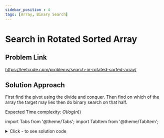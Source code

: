 ```yaml
---
sidebar_position : 4
tags: [Array, Binary Search]
---
```


# Search in Rotated Sorted Array

## Problem Link
https://leetcode.com/problems/search-in-rotated-sorted-array/

## Solution Approach
First find the pivot using the divide and conquer. Then find on which of the array the target may lies then do binary search on that half.

Expected Time complexity: $O(log(n))$

import Tabs from '@theme/Tabs';
import TabItem from '@theme/TabItem';

<details><summary>Click - to see solution code</summary>

<Tabs>
<TabItem value="cpp" label="C++">

```cpp
class Solution {
   public:
    int search(vector<int>& nums, int target) {
        int n = nums.size();
        // finding the pivot.
        int start = 0, end = n - 1;
        while (start < end) {
            int mid = start + (end - start) / 2;
            if (nums[mid] <= nums[end]) {
                end = mid;
            } else {
                start = mid + 1;
            }
        }
        // start if the pivot + 1
        if (target <= nums[n - 1]) {
            end = n - 1;
        } else {
            end = start - 1;
            start = 0;
        }

        while (start <= end) {
            int mid = start + (end - start) / 2;
            if (target == nums[mid]) return mid;
            if (nums[mid] > target)
                end = mid - 1;
            else
                start = mid + 1;
        }
        return -1;
    }
};
```
</TabItem>
</Tabs>

</details>

